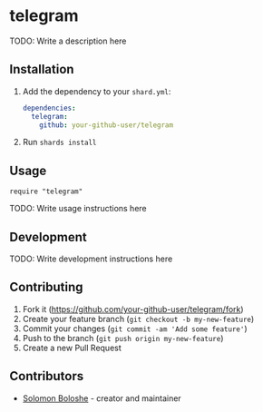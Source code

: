 # telegram

TODO: Write a description here

## Installation

1. Add the dependency to your `shard.yml`:

   ```yaml
   dependencies:
     telegram:
       github: your-github-user/telegram
   ```

2. Run `shards install`

## Usage

```crystal
require "telegram"
```

TODO: Write usage instructions here

## Development

TODO: Write development instructions here

## Contributing

1. Fork it (<https://github.com/your-github-user/telegram/fork>)
2. Create your feature branch (`git checkout -b my-new-feature`)
3. Commit your changes (`git commit -am 'Add some feature'`)
4. Push to the branch (`git push origin my-new-feature`)
5. Create a new Pull Request

## Contributors

- [Solomon Boloshe](https://github.com/your-github-user) - creator and maintainer
